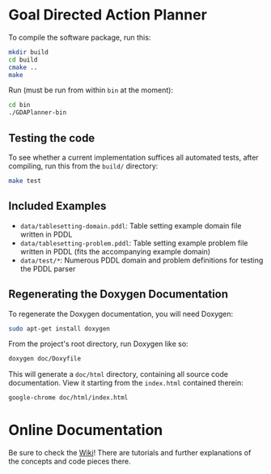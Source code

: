 Goal Directed Action Planner
===

To compile the software package, run this:
```bash
mkdir build
cd build
cmake ..
make
```

Run (must be run from within `bin` at the moment):
```bash
cd bin
./GDAPlanner-bin
```


Testing the code
---

To see whether a current implementation suffices all automated tests,
after compiling, run this from the `build/` directory:
```bash
make test
```


Included Examples
---

 * `data/tablesetting-domain.pddl`: Table setting example domain file written in PDDL
 * `data/tablesetting-problem.pddl`: Table setting example problem file written in PDDL (fits the accompanying example domain)
 * `data/test/*`: Numerous PDDL domain and problem definitions for testing the PDDL parser


Regenerating the Doxygen Documentation
---

To regenerate the Doxygen documentation, you will need Doxygen:
```bash
sudo apt-get install doxygen
```

From the project's root directory, run Doxygen like so:
```bash
doxygen doc/Doxyfile
```

This will generate a `doc/html` directory, containing all source code
documentation. View it starting from the `index.html` contained therein:
```bash
google-chrome doc/html/index.html
```


Online Documentation
===

Be sure to check the
[Wiki](https://github.com/fairlight1337/GDAPlanner/wiki)! There are
tutorials and further explanations of the concepts and code pieces
there.
